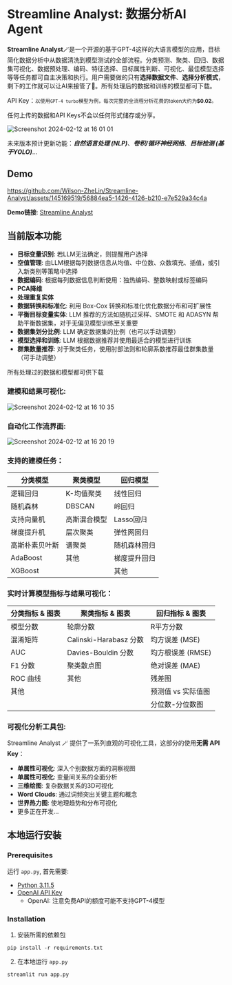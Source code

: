 # Streamline Analyst: 数据分析AI Agent

**Streamline Analyst**🪄是一个开源的基于GPT-4这样的大语言模型的应用，目标简化数据分析中从数据清洗到模型测试的全部流程。分类预测、聚类、回归、数据集可视化、数据预处理、编码、特征选择、目标属性判断、可视化、最佳模型选择等等任务都可自主决策和执行。用户需要做的只有**选择数据文件**、**选择分析模式**，剩下的工作就可以让AI来接管了🔮。所有处理后的数据和训练的模型都可下载。

API Key：<small>以使用`GPT-4 turbo`模型为例，每次完整的全流程分析花费的token大约为<strong>$0.02</strong>。</small>

任何上传的数据和API Keys不会以任何形式储存或分享。

![Screenshot 2024-02-12 at 16 01 01](https://github.com/Wilson-ZheLin/Streamline-Analyst/assets/145169519/4167b04c-0853-4703-87a4-6c2994e30f9e)

未来版本预计更新功能：***自然语言处理 (NLP)***、***卷积/循环神经网络***、***目标检测 (基于YOLO)***...

Demo
----

https://github.com/Wilson-ZheLin/Streamline-Analyst/assets/145169519/56884ea5-1426-4126-b210-e7e529a34c4a

**Demo链接**: [Streamline Analyst](https://streamline.streamlit.app)

当前版本功能
----------

* **目标变量识别**: 若LLM无法确定，则提醒用户选择
* **空值管理**: 由LLM根据每列数据信息从均值、中位数、众数填充、插值，或引入新类别等策略中选择
* **数据编码**: 根据每列数据信息判断使用：独热编码、整数映射或标签编码
* **PCA降维**
* **处理重复实体**
* **数据转换和标准化**: 利用 Box-Cox 转换和标准化优化数据分布和可扩展性
* **平衡目标变量实体**: LLM 推荐的方法如随机过采样、SMOTE 和 ADASYN 帮助平衡数据集，对于无偏见模型训练至关重要
* **数据集划分比例**: LLM 确定数据集的比例（也可以手动调整）
* **模型选择和训练**: LLM 根据数据推荐并使用最适合的模型进行训练
* **群集数量推荐**: 对于聚类任务，使用肘部法则和轮廓系数推荐最佳群集数量（可手动调整）

所有处理过的数据和模型都可供下载

### 建模和结果可视化:

![Screenshot 2024-02-12 at 16 10 35](https://github.com/Wilson-ZheLin/Streamline-Analyst/assets/145169519/423da7be-63f1-491d-9ebe-6a788c440c40)

### 自动化工作流界面:

![Screenshot 2024-02-12 at 16 20 19](https://github.com/Wilson-ZheLin/Streamline-Analyst/assets/145169519/9d04d5f2-4f2a-44eb-ab8b-c07c8c0c5a53)

### 支持的建模任务：

| **分类模型**                      | **聚类模型**                   | **回归模型**                         |
|----------------------------------|-------------------------------|-------------------------------------|
| 逻辑回归                          | K-均值聚类                    | 线性回归                             |
| 随机森林                          | DBSCAN                        | 岭回归                               |
| 支持向量机                        | 高斯混合模型                  | Lasso回归                            |
| 梯度提升机                        | 层次聚类                      | 弹性网回归                           |
| 高斯朴素贝叶斯                    | 谱聚类                        | 随机森林回归                         |
| AdaBoost                          | 其他                          | 梯度提升回归                         |
| XGBoost                           |                               | 其他                                 |

### 实时计算模型指标与结果可视化：

| **分类指标 & 图表**                | **聚类指标 & 图表**            | **回归指标 & 图表**                   |
|------------------------------------|--------------------------------|---------------------------------------|
| 模型分数                            | 轮廓分数                        | R平方分数                             |
| 混淆矩阵                            | Calinski-Harabasz 分数         | 均方误差 (MSE)                        |
| AUC                                 | Davies-Bouldin 分数            | 均方根误差 (RMSE)                     |
| F1 分数                             | 聚类散点图                      | 绝对误差 (MAE)                        |
| ROC 曲线                            | 其他                           | 残差图                                |
| 其他                                |                                | 预测值 vs 实际值图                    |
|                                    |                                | 分位数-分位数图                       |


### 可视化分析工具包:

Streamline Analyst 🪄 提供了一系列直观的可视化工具，这部分的使用**无需 API Key**：

* **单属性可视化**: 深入个别数据方面的洞察视图
* **单属性可视化**: 变量间关系的全面分析
* **三维绘图**: 复杂数据关系的3D可视化
* **Word Clouds**: 通过词频突出关键主题和概念
* **世界热力图**: 使地理趋势和分布可视化
* 更多正在开发...


本地运行安装
----------

### Prerequisites

运行 `app.py`, 首先需要:
* [Python 3.11.5](https://www.python.org/downloads/)
* [OpenAI API Key](https://openai.com/blog/openai-api)
    * OpenAI: 注意免费API的额度可能不支持GPT-4模型
    
### Installation
1. 安装所需的依赖包

```
pip install -r requirements.txt
```

2. 在本地运行 `app.py`

```
streamlit run app.py
```

